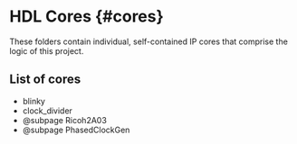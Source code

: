 # HDL Cores {#cores}

These folders contain individual, self-contained IP cores that comprise the
logic of this project.

## List of cores
- blinky
- clock_divider
- @subpage Ricoh2A03
- @subpage PhasedClockGen